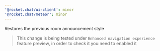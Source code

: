 ```yaml
---
'@rocket.chat/ui-client': minor
'@rocket.chat/meteor': minor
---
```


Restores the previous room announcement style
> This change is being tested under `Enhanced navigation experience` feature preview, in order to check it you need to enabled it
